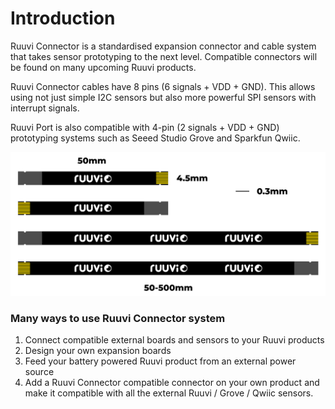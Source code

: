 # Introduction

Ruuvi Connector is a standardised expansion connector and cable system that takes sensor prototyping to the next level. Compatible connectors will be found on many upcoming Ruuvi products.

Ruuvi Connector cables have 8 pins \(6 signals + VDD + GND\). This allows using not just simple I2C sensors but also more powerful SPI sensors with interrupt signals.

Ruuvi Port is also compatible with 4-pin \(2 signals + VDD + GND\) prototyping systems such as Seeed Studio Grove and Sparkfun Qwiic.

![Ruuvi Connector cables](../.gitbook/assets/image%20%284%29.png)

### Many ways to use Ruuvi Connector system

1. Connect compatible external boards and sensors to your Ruuvi products
2. Design your own expansion boards
3. Feed your battery powered Ruuvi product from an external power source
4. Add a Ruuvi Connector compatible connector on your own product and make it compatible with all the external Ruuvi / Grove / Qwiic sensors.

